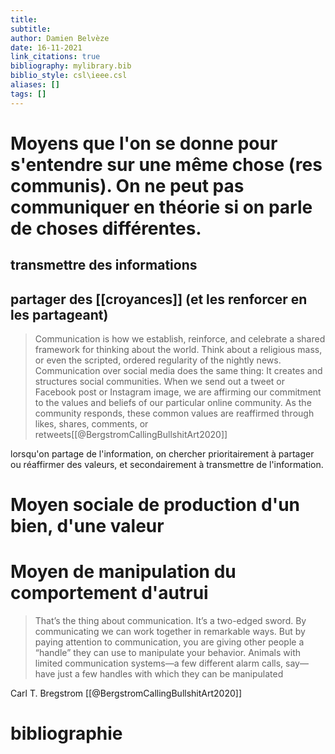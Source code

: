 ```yaml
---
title: 
subtitle:
author: Damien Belvèze
date: 16-11-2021
link_citations: true
bibliography: mylibrary.bib
biblio_style: csl\ieee.csl
aliases: []
tags: []
---
```


# Moyens que l'on se donne pour s'entendre sur une même chose (res communis). On ne peut pas communiquer en théorie si on parle de choses différentes. 

## transmettre des informations

## partager des [[croyances]] (et les renforcer en les partageant)

>Communication is how we establish, reinforce, and celebrate a shared framework for thinking about the world. Think about a religious mass, or even the scripted, ordered regularity of the nightly news. Communication over social media does the same thing: It creates and structures social communities. When we send out a tweet or Facebook post or Instagram image, we are affirming our commitment to the values and beliefs of our particular online community. As the community responds, these common values are reaffirmed through likes, shares, comments, or retweets[[@BergstromCallingBullshitArt2020]]

lorsqu'on partage de l'information, on chercher prioritairement à partager ou réaffirmer des valeurs, et secondairement à transmettre de l'information. 	   

# Moyen sociale de production d'un bien, d'une valeur
# Moyen de manipulation du comportement d'autrui

> That’s the thing about communication. It’s a two-edged sword. By communicating we can work together in remarkable ways. But by paying attention to communication, you are giving other people a “handle” they can use to manipulate your behavior. Animals with limited communication systems—a few different alarm calls, say—have just a few handles with which they can be manipulated

Carl T. Bregstrom [[@BergstromCallingBullshitArt2020]]



# bibliographie

